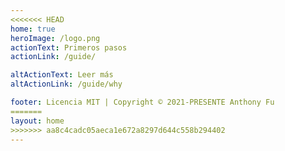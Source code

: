 ```yaml
---
<<<<<<< HEAD
home: true
heroImage: /logo.png
actionText: Primeros pasos
actionLink: /guide/

altActionText: Leer más
altActionLink: /guide/why

footer: Licencia MIT | Copyright © 2021-PRESENTE Anthony Fu
=======
layout: home
>>>>>>> aa8c4cadc05aeca1e672a8297d644c558b294402
---
```


<LandingPage />
